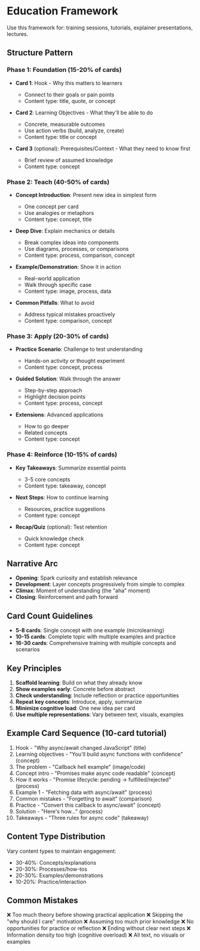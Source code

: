 # Education Framework

Use this framework for: training sessions, tutorials, explainer presentations, lectures.

## Structure Pattern

### Phase 1: Foundation (15-20% of cards)
- **Card 1**: Hook - Why this matters to learners
  - Connect to their goals or pain points
  - Content type: title, quote, or concept

- **Card 2**: Learning Objectives - What they'll be able to do
  - Concrete, measurable outcomes
  - Use action verbs (build, analyze, create)
  - Content type: title or concept

- **Card 3** (optional): Prerequisites/Context - What they need to know first
  - Brief review of assumed knowledge
  - Content type: concept

### Phase 2: Teach (40-50% of cards)
- **Concept Introduction**: Present new idea in simplest form
  - One concept per card
  - Use analogies or metaphors
  - Content type: concept, title

- **Deep Dive**: Explain mechanics or details
  - Break complex ideas into components
  - Use diagrams, processes, or comparisons
  - Content type: process, comparison, concept

- **Example/Demonstration**: Show it in action
  - Real-world application
  - Walk through specific case
  - Content type: image, process, data

- **Common Pitfalls**: What to avoid
  - Address typical mistakes proactively
  - Content type: comparison, concept

### Phase 3: Apply (20-30% of cards)
- **Practice Scenario**: Challenge to test understanding
  - Hands-on activity or thought experiment
  - Content type: concept, process

- **Guided Solution**: Walk through the answer
  - Step-by-step approach
  - Highlight decision points
  - Content type: process, concept

- **Extensions**: Advanced applications
  - How to go deeper
  - Related concepts
  - Content type: concept

### Phase 4: Reinforce (10-15% of cards)
- **Key Takeaways**: Summarize essential points
  - 3-5 core concepts
  - Content type: takeaway, concept

- **Next Steps**: How to continue learning
  - Resources, practice suggestions
  - Content type: concept

- **Recap/Quiz** (optional): Test retention
  - Quick knowledge check
  - Content type: concept

## Narrative Arc

- **Opening**: Spark curiosity and establish relevance
- **Development**: Layer concepts progressively from simple to complex
- **Climax**: Moment of understanding (the "aha" moment)
- **Closing**: Reinforcement and path forward

## Card Count Guidelines

- **5-8 cards**: Single concept with one example (microlearning)
- **10-15 cards**: Complete topic with multiple examples and practice
- **16-30 cards**: Comprehensive training with multiple concepts and scenarios

## Key Principles

1. **Scaffold learning**: Build on what they already know
2. **Show examples early**: Concrete before abstract
3. **Check understanding**: Include reflection or practice opportunities
4. **Repeat key concepts**: Introduce, apply, summarize
5. **Minimize cognitive load**: One new idea per card
6. **Use multiple representations**: Vary between text, visuals, examples

## Example Card Sequence (10-card tutorial)

1. Hook - "Why async/await changed JavaScript" (title)
2. Learning objectives - "You'll build async functions with confidence" (concept)
3. The problem - "Callback hell example" (image/code)
4. Concept intro - "Promises make async code readable" (concept)
5. How it works - "Promise lifecycle: pending → fulfilled/rejected" (process)
6. Example 1 - "Fetching data with async/await" (process)
7. Common mistakes - "Forgetting to await" (comparison)
8. Practice - "Convert this callback to async/await" (concept)
9. Solution - "Here's how..." (process)
10. Takeaways - "Three rules for async code" (takeaway)

## Content Type Distribution

Vary content types to maintain engagement:
- 30-40%: Concepts/explanations
- 20-30%: Processes/how-tos
- 20-30%: Examples/demonstrations
- 10-20%: Practice/interaction

## Common Mistakes

❌ Too much theory before showing practical application
❌ Skipping the "why should I care" motivation
❌ Assuming too much prior knowledge
❌ No opportunities for practice or reflection
❌ Ending without clear next steps
❌ Information density too high (cognitive overload)
❌ All text, no visuals or examples
